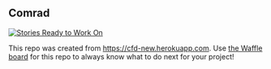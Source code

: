 ## Comrad

[![Stories Ready to Work On](https://badge.waffle.io/codefordenver/Comrad.svg?label=ready&title=Cards%20Ready%20To%20Work%20On)](https://waffle.io/codefordenver/Comrad)

This repo was created from https://cfd-new.herokuapp.com. Use [the Waffle board](https://waffle.io/codefordenver/Comrad) for this repo to always know what to do next for your project!
